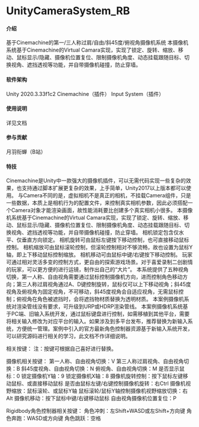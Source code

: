 # UnityCameraSystem_RB

#### 介绍
基于Cinemachine的第一/三人称过肩/自由/斜45度/俯视角摄像机系统
本摄像机系统基于Cinemachine的Virtual Camara实现，实现了锁定、旋转、缩放、移动、鼠标显示/隐藏、摄像机位置复位、限制摄像机角度、动态挂载跟随目标、切换视角、遮挡透视等功能，并自带摄像机碰撞，防止穿墙。

#### 软件架构
Unity 2020.3.33f1c2
Cinemachine（插件）
Input System（插件）

#### 使用说明

详见文档

#### 参与贡献

月羽衔蝉（B站）

#### 特技

Cinemachine是Unity中一款强大的摄像机插件，可以无需代码实现一些复杂的效果，也支持通过脚本扩展更复杂的效果，上手简单，Unity2017以上版本都可以使用。
与Camera不同的是，虚拟相机不是真正的相机，不挂载Camera组件，只是一些数据，本质上是相机行为的配置文件，来控制真实相机参数，因此必须搭配一个Camera对象才能渲染画面，故性能消耗要比创建多个真实相机小很多。
本摄像机系统基于Cinemachine的Virtual Camara实现，实现了锁定、旋转、缩放、移动、鼠标显示/隐藏、摄像机位置复位、限制摄像机角度、动态挂载跟随目标、切换视角、遮挡透视等功能，并自带摄像机碰撞，防止穿墙。
相机锁定包含仅水平、仅垂直方向锁定。
相机旋转可由鼠标左键按下移动控制，也可直接移动鼠标控制。
相机缩放可由鼠标滚轮控制，但滚轮控制相对不够流畅，故也设置为鼠标Y轴，即上下移动鼠标控制缩放。
相机移动可由鼠标中键/右键按下移动控制。
玩家可通过相对灵活多变的控制方式，更自由的探索游戏场景。对于喜爱录制二创剧情的玩家，可以更方便的进行运镜，制作出自己的“大片”。
本系统提供了五种视角切换，第一人称、自由视角需要通过鼠标控制摄像机方向，进而控制角色移动方向；第三人称过肩视角通过A、D键控制旋转，鼠标仅可以上下移动视角；斜45度视角及俯视角为固定视角，不可移动，斜45度视角会自适应视角，无需鼠标控制；俯视角在角色被遮挡时，会将遮挡物材质替换为透明材质。
本案例摄像机系统对渲染管线没有要求，可升级到URP或HDRP渲染管线。
本案例摄像机系统基于PC端、旧输入系统开发，通过鼠标键盘进行控制，如需移植到其他平台，需要将相关输入修改为对应平台的输入。如果涉及到多平台发布，推荐替换为新输入系统，方便统一管理。案例中引入的官方最新角色控制器资源基于新输入系统开发，可以研究源码进行相关的学习，此文档不作详细说明。

相关按键：
注：按键可根据自己喜好进行替换。

摄像机相关按键：
第一人称、自由视角切换：V
第三人称过肩视角、自由视角切换：B
斜45度视角、自由视角切换：N
俯视角、自由视角切换：M
是否显示鼠标：0
锁定摄像机Y轴：9
锁定摄像机X轴：8
摄像机旋转控制：按下鼠标左键移动鼠标、或直接移动鼠标
是否由鼠标左键/右键控制摄像机旋转：右Ctrl
摄像机视野缩放：鼠标滚轮、或鼠标Y轴
鼠标滚轮/鼠标Y轴控制摄像机视野缩放切换：右Alt
摄像机移动：按下鼠标中键/右键移动鼠标
自由视角摄像机位置复位：P

Rigidbody角色控制器相关按键：
角色冲刺：左Shift+WASD或左Shift+方向键
角色奔跑：WASD或方向键
角色跳跃：空格

